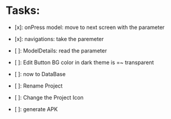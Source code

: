 # Tasks:

- [x]: onPress model: move to next screen with the parameter
- [x]: navigations: take the paremeter
- [ ]: ModelDetails: read the parameter

- [ ]: Edit Button BG color in dark theme is =~ transparent
- [ ]: now to DataBase
- [ ]: Rename Project
- [ ]: Change the Project Icon
- [ ]: generate APK
